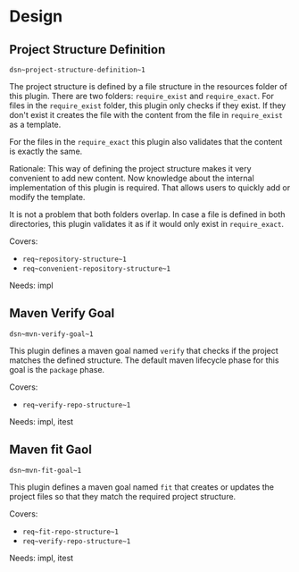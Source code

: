 # Design

## Project Structure Definition
`dsn~project-structure-definition~1`

The project structure is defined by a file structure in the resources folder of this plugin.
There are two folders: `require_exist` and `require_exact`. 
For files in the `require_exist` folder, this plugin only checks if they exist.
If they don't exist it creates the file with the content from the file in `require_exist` as a template.

For the files in the `require_exact` this plugin also validates that the content is exactly the same.

Rationale:
This way of defining the project structure makes it very convenient to add new content.
Now knowledge about the internal implementation of this plugin is required.
That allows users to quickly add or modify the template.

It is not a problem that both folders overlap. In case a file is defined in both directories, 
this plugin validates it as if it would only exist in `require_exact`. 

Covers:

* `req~repository-structure~1`
* `req~convenient-repository-structure~1`

Needs: impl

## Maven Verify Goal
`dsn~mvn-verify-goal~1`

This plugin defines a maven goal named `verify` that checks if the project matches the defined structure.
The default maven lifecycle phase for this goal is the `package` phase.

Covers:

* `req~verify-repo-structure~1`

Needs: impl, itest

## Maven fit Gaol
`dsn~mvn-fit-goal~1`

This plugin defines a maven goal named `fit` that creates or updates the project files so that they match 
the required project structure. 

Covers:

* `req~fit-repo-structure~1`
* `req~verify-repo-structure~1`

Needs: impl, itest